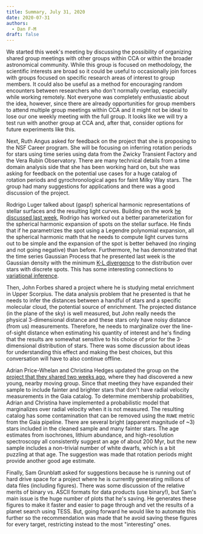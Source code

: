 ```yaml
---
title: Summary, July 31, 2020
date: 2020-07-31
authors:
  - Dan F-M
draft: false
---
```


We started this week's meeting by discussing the possibility of organizing shared group meetings with other groups within CCA or within the broader astronomical community.
While this group is focused on methodology, the scientific interests are broad so it could be useful to occasionally join forces with groups focused on specific research areas of interest to group members.
It could also be useful as a method for encouraging random encounters between researchers who don't normally overlap, especially while working remotely.
Not everyone was completely enthusiastic about the idea, however, since there are already opportunities for group members to attend multiple group meetings within CCA and it might not be ideal to lose our one weekly meeting with the full group.
It looks like we will try a test run with another group at CCA and, after that, consider options for future experiments like this.

Next, Ruth Angus asked for feedback on the project that she is proposing to the NSF Career program.
She will be focusing on inferring rotation periods for stars using time series using data from the Zwicky Transient Factory and the Vera Rubin Observatory.
There are many technical details from a time domain analysis side that she has been working hard on, but she was asking for feedback on the potential use cases for a huge catalog of rotation periods and gyrochronological ages for faint Milky Way stars.
The group had many suggestions for applications and there was a good discussion of the project.

Rodrigo Luger talked about (gasp!) spherical harmonic representations of stellar surfaces and the resulting light curves.
Building on the work [he discussed last week](/posts/2020-07-24-summary-07-24/), Rodrigo has worked out a better parameterization for the spherical harmonic expansion of spots on the stellar surface.
He finds that if he parametrizes the spot using a Legendre polynomial expansion, all the spherical harmonic math that he needs to compute light curves turns out to be simple and the expansion of the spot is better behaved (no ringing and not going negative) than before.
Furthermore, he has demonstrated that the time series Gaussian Process that he presented last week is the Gaussian density with the minimum [K-L divergence](https://en.wikipedia.org/wiki/Kullback%E2%80%93Leibler_divergence) to the distribution over stars with discrete spots.
This has some interesting connections to [variational inference](https://en.wikipedia.org/wiki/Variational_Bayesian_methods).

Then, John Forbes shared a project where he is studying metal enrichment in Upper Scorpius.
The data analysis problem that he presented is that he needs to infer the distances between a handful of stars and a specific molecular cloud, the potential source of enrichment.
The projected distance (in the plane of the sky) is well measured, but John really needs the physical 3-dimensional distance and these stars only have noisy distance (from us) measurements.
Therefore, he needs to marginalize over the line-of-sight distance when estimating his quantity of interest and he's finding that the results are somewhat sensitive to his choice of prior for the 3-dimensional distribution of stars.
There was some discussion about ideas for understanding this effect and making the best choices, but this conversation will have to also continue offline.

Adrian Price-Whelan and Christina Hedges updated the group on the [project that they shared two weeks ago](/posts/2020-07-17-summary-07-17/), where they had discovered a new young, nearby moving group.
Since that meeting they have expanded their sample to include fainter and brighter stars that don't have radial velocity measurements in the Gaia catalog.
To determine membership probabilities, Adrian and Christina have implemented a probabilistic model that marginalizes over radial velocity when it is not measured.
The resulting catalog has some contamination that can be removed using the `RUWE` metric from the Gaia pipeline.
There are several bright (apparent magnitude of ~3) stars included in the cleaned sample and many fainter stars.
The age estimates from isochrones, lithium abundance, and high-resolution spectroscopy all consistently suggest an age of about 200 Myr, but the new sample includes a non-trivial number of white dwarfs, which is a bit puzzling at that age.
The suggestion was made that rotation periods might provide another good age estimate.

Finally, Sam Grunblatt asked for suggestions because he is running out of hard drive space for a project where he is currently generating millions of data files (including figures).
There was some discussion of the relative merits of binary vs. ASCII formats for data products (use binary!), but Sam's main issue is the huge number of plots that he's saving.
He generates these figures to make it faster and easier to page through and vet the results of a planet search using TESS.
But, going forward he would like to automate this further so the recommendation was made that he avoid saving these figures for every target, restricting instead to the most "interesting" ones.
